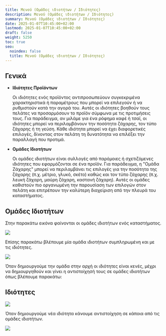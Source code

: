```yaml
---
title: Μενού (Ομάδες ιδιοτήτων / Ιδιότητες)
description: Μενού (Ομάδες ιδιοτήτων / Ιδιότητες)
summary: Μενού (Ομάδες ιδιοτήτων / Ιδιότητες)
date: 2025-01-07T10:45:00+02:00
lastmod: 2025-01-07T10:45:00+02:00
draft: false
weight: 5250
toc: true
seo:
  noindex: false
  title: Μενού (Ομάδες ιδιοτήτων / Ιδιότητες)
---
```


## Γενικά

- **Ιδιότητες Προϊόντων**

  Οι ιδιότητες ενός προϊόντος αντιπροσωπεύουν συγκεκριμένα χαρακτηριστικά ή παραμέτρους που μπορεί να επιλεγούν ή να ρυθμιστούν κατά την αγορά του. Αυτές οι ιδιότητες βοηθούν τους πελάτες να προσαρμόσουν το προϊόν σύμφωνα με τις προτιμήσεις τους. Για παράδειγμα, αν μιλάμε για ένα ρόφημα καφέ ή τσαϊ, οι ιδιότητες μπορεί να περιλαμβάνουν την ποσότητα ζάχαρης, τον τύπο ζάχαρης ή τη γεύση. Κάθε ιδιότητα μπορεί να έχει διαφορετικές επιλογές, δίνοντας στον πελάτη τη δυνατότητα να επιλέξει την παραλλαγή που προτιμά.

- **Ομάδες Ιδιοτήτων**

  Οι ομάδες ιδιοτήτων είναι συλλογές από παρόμοιες ή σχετιζόμενες ιδιότητες που εφαρμόζονται σε ένα προϊόν. Για παράδειγμα, η "Ομάδα Ζάχαρης" μπορεί να περιλαμβάνει τις επιλογές για την ποσότητα της ζάχαρης (π.χ. μέτριο, γλυκό, σκέτο) καθώς και τον τύπο ζάχαρης (π.χ. λευκή ζάχαρη, μαύρη ζάχαρη, καστανή ζάχαρη). Αυτές οι ομάδες καθιστούν πιο οργανωμένη την παρουσίαση των επιλογών στον πελάτη και επιτρέπουν την καλύτερη διαχείριση από την πλευρά του καταστήματος.

## Ομάδες Ιδιοτήτων

Στην παρακάτω εικόνα φαίνονται οι ομάδες ιδιοτήτων ενός καταστήματος.

![](/images/pos-properties-groups-001.jpg)

Επίσης παρακάτω βλέπουμε μία ομάδα ιδιοτήτων συμπληρωμένη και με τις ιδιότητες.

![](/images/pos-property-003.jpg)

Όταν δημιουργούμε την ομάδα στην αρχή οι ιδιότητες είναι κενές, μέχρι να δημιουργηθούν και γίνει η αντιστοίχησή τους σε ομάδες ιδιοτήτων όπως βλέπουμε παρακάτω:

## Ιδιότητες

![](/images/pos-property-001.jpg)

Όταν δημιουργούμε νέα ιδιότητα κάνουμε αντιστοίχηση σε κάποια από τις ομάδες ιδιοτήτων.

![](/images/pos-property-002.jpg)
